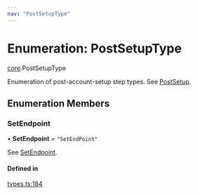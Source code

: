 ```yaml
---
nav: "PostSetupType"
---
```

# Enumeration: PostSetupType

[core](../modules/core.md).PostSetupType

Enumeration of post-account-setup step types. See [PostSetup](../types/core.PostSetup.md).

## Enumeration Members

### SetEndpoint

• **SetEndpoint** = ``"SetEndPoint"``

See [SetEndpoint](../interfaces/core.SetEndpoint.md).

#### Defined in

[types.ts:184](https://github.com/coda/packs-sdk/blob/main/types.ts#L184)
